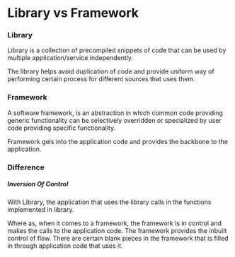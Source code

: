 # Library vs Framework

### Library
Library is a collection of precompiled snippets of code that can be used by multiple application/service independently.

The library helps avoid duplication of code and provide uniform way of performing certain process for different sources that uses them.

### Framework

A software framework, is an abstraction in which common code providing generic functionality can be selectively overridden or specialized by user code providing specific functionality.

Framework gels into the application code and provides the backbone to the application.

### Difference

##### Inversion Of Control
With Library, the application that uses the library calls in the functions implemented in library.

Where as, when it comes to a framework, the framework is in control and makes the calls to the application code. The framework provides the inbuilt control of flow. There are certain blank pieces in the framework that is filled in through application code that uses it.


